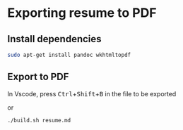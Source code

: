 # Exporting resume to PDF

## Install dependencies

```bash
sudo apt-get install pandoc wkhtmltopdf
```

## Export to PDF

In Vscode, press <kbd>Ctrl</kbd>+<kbd>Shift</kbd>+<kbd>B</kbd> in the file to be exported

or

```bash
./build.sh resume.md
```
